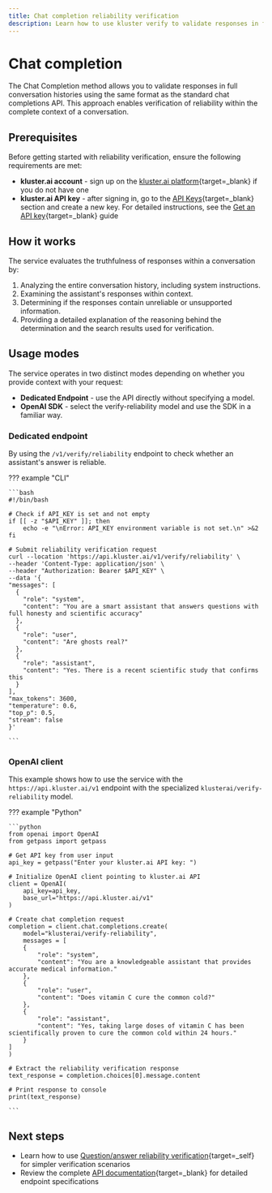 ```yaml
---
title: Chat completion reliability verification
description: Learn how to use kluster verify to validate responses in full chat conversations.
---
```


# Chat completion

The Chat Completion method allows you to validate responses in full conversation histories using the same format as the standard chat completions API. This approach enables verification of reliability within the complete context of a conversation.

## Prerequisites

Before getting started with reliability verification, ensure the following requirements are met:

- **kluster.ai account** - sign up on the [kluster.ai platform](https://platform.kluster.ai/signup){target=_blank} if you do not have one
- **kluster.ai API key** - after signing in, go to the [API Keys](https://platform.kluster.ai/apikeys){target=_blank} section and create a new key. For detailed instructions, see the [Get an API key](https://docs.kluster.ai/get-started/get-api-key/){target=_blank} guide

## How it works

The service evaluates the truthfulness of responses within a conversation by:

1. Analyzing the entire conversation history, including system instructions.
2. Examining the assistant's responses within context.
3. Determining if the responses contain unreliable or unsupported information.
4. Providing a detailed explanation of the reasoning behind the determination and the search results used for verification.

## Usage modes

The service operates in two distinct modes depending on whether you provide context with your request:

- **Dedicated Endpoint** - use the API directly without specifying a model.
- **OpenAI SDK** - select the verify-reliability model and use the SDK in a familiar way.

### Dedicated endpoint

By using the `/v1/verify/reliability` endpoint to check whether an assistant's answer is reliable.

??? example "CLI"

    ```bash
    #!/bin/bash
    
    # Check if API_KEY is set and not empty
    if [[ -z "$API_KEY" ]]; then
        echo -e "\nError: API_KEY environment variable is not set.\n" >&2
    fi
    
    # Submit reliability verification request
    curl --location 'https://api.kluster.ai/v1/verify/reliability' \
    --header 'Content-Type: application/json' \
    --header "Authorization: Bearer $API_KEY" \
    --data '{
    "messages": [
      {
        "role": "system",
        "content": "You are a smart assistant that answers questions with full honesty and scientific accuracy"
      },
      {
        "role": "user",
        "content": "Are ghosts real?"
      },
      {
        "role": "assistant",
        "content": "Yes. There is a recent scientific study that confirms this
      }
    ],
    "max_tokens": 3600,
    "temperature": 0.6,
    "top_p": 0.5,
    "stream": false
    }'

    ```

### OpenAI client

This example shows how to use the service with the `https://api.kluster.ai/v1` endpoint with the specialized `klusterai/verify-reliability` model.

??? example "Python"

    ```python
    from openai import OpenAI
    from getpass import getpass

    # Get API key from user input
    api_key = getpass("Enter your kluster.ai API key: ")

    # Initialize OpenAI client pointing to kluster.ai API
    client = OpenAI(
        api_key=api_key,
        base_url="https://api.kluster.ai/v1"
    )

    # Create chat completion request
    completion = client.chat.completions.create(
        model="klusterai/verify-reliability",
        messages = [
        {
            "role": "system",
            "content": "You are a knowledgeable assistant that provides accurate medical information."
        },
        {
            "role": "user",
            "content": "Does vitamin C cure the common cold?"
        },
        {
            "role": "assistant",
            "content": "Yes, taking large doses of vitamin C has been scientifically proven to cure the common cold within 24 hours."
        }
    ]
    )

    # Extract the reliability verification response
    text_response = completion.choices[0].message.content  

    # Print response to console
    print(text_response)
    
    ```

## Next steps

- Learn how to use [Question/answer reliability verification](/get-started/verify/reliability/question-answer/){target=_self} for simpler verification scenarios
- Review the complete [API documentation](/api-reference/reference/){target=_blank} for detailed endpoint specifications
